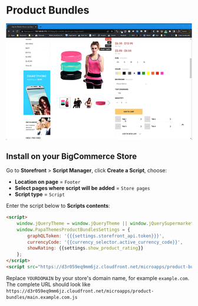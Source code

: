 # Product Bundles

![Product Bundles Demo](img/product-bundles-demo.gif)

## Install on your BigCommerce Store

Go to **Storefront** > **Script Manager**, click **Create a Script**, choose:

- **Location on page** = `Footer`
- **Select pages where script will be added** = `Store pages`
- **Script type** = `Script`

Enter the script below to **Scripts contents**: 


```html
<script>
    window.jQueryTheme = window.jQueryTheme || window.jQuerySupermarket || window.chiarajQuery || window.jQuery;
    window.PapaThemesProductBundlesSettings = {
        graphQLToken: '{{{settings.storefront_api.token}}}',
        currencyCode: '{{currency_selector.active_currency_code}}',
        showRating: {{settings.show_product_rating}}
    };
</script>
<script src="https://d3r059eq9mm6jz.cloudfront.net/microapps/product-bundles/main.YOURDOMAIN.js" async defer></script>
```

Replace `YOURDOMAIN` by your store's domain name, for example `example.com`. The complete URL should look like `https://d3r059eq9mm6jz.cloudfront.net/microapps/product-bundles/main.example.com.js`


<!--
Source code: https://github.com/tvlgiao/bc-bigcommerce-api-app/microapps/product-bundles/
-->

